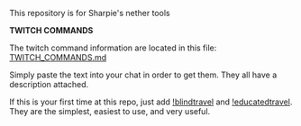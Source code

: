 This repository is for Sharpie's nether tools

**TWITCH COMMANDS**

The twitch command information are located in this file: [TWITCH_COMMANDS.md](TWITCH_COMMANDS.md)

Simply paste the text into your chat in order to get them. They all have a description attached.

If this is your first time at this repo, just add [!blindtravel](commands/!blindtravel) and [!educatedtravel](commands/!educatedtravel). They are the simplest, easiest to use, and very useful.